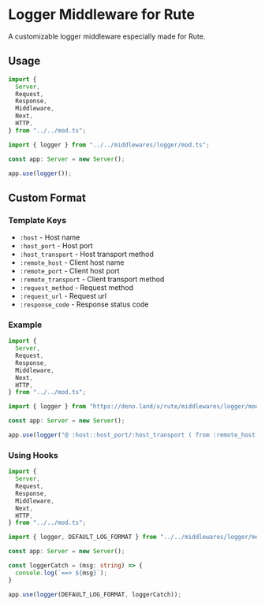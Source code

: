 # Logger Middleware for Rute

A customizable logger middleware especially made for Rute.

## Usage

```ts
import {
  Server,
  Request,
  Response,
  Middleware,
  Next,
  HTTP,
} from "../../mod.ts";

import { logger } from "../../middlewares/logger/mod.ts";

const app: Server = new Server();

app.use(logger());

```

## Custom Format

### Template Keys

- `:host`             - Host name
- `:host_port`        - Host port
- `:host_transport`   - Host transport method
- `:remote_host`      - Client host name
- `:remote_port`      - Client host port
- `:remote_transport` - Client transport method
- `:request_method`   - Request method
- `:request_url`      - Request url
- `:response_code`    - Response status code


### Example

```ts
import {
  Server,
  Request,
  Response,
  Middleware,
  Next,
  HTTP,
} from "../../mod.ts";

import { logger } from "https://deno.land/x/rute/middlewares/logger/mod.ts";

const app: Server = new Server();

app.use(logger("@ :host::host_port/:host_transport ( from :remote_host::remote_port/:remote_transport - :request_method - :response_code - :request_url )"));

```

### Using Hooks

```ts
import {
  Server,
  Request,
  Response,
  Middleware,
  Next,
  HTTP,
} from "../../mod.ts";

import { logger, DEFAULT_LOG_FORMAT } from "../../middlewares/logger/mod.ts";

const app: Server = new Server();

const loggerCatch = (msg: string) => {
  console.log(`==> ${msg}`);
}

app.use(logger(DEFAULT_LOG_FORMAT, loggerCatch));

```